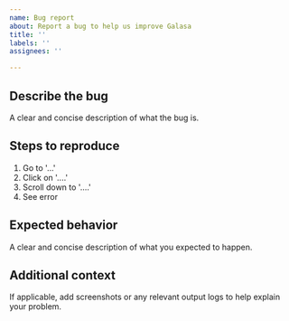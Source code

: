 ```yaml
---
name: Bug report
about: Report a bug to help us improve Galasa
title: ''
labels: ''
assignees: ''

---
```


## Describe the bug
A clear and concise description of what the bug is.

## Steps to reproduce
1. Go to '...'
2. Click on '....'
3. Scroll down to '....'
4. See error

## Expected behavior
A clear and concise description of what you expected to happen.

## Additional context
If applicable, add screenshots or any relevant output logs to help explain your problem.
